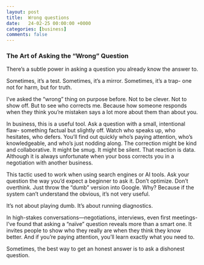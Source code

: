 ```yaml
---
layout: post
title:  Wrong questions
date:   24-02-25 00:00:00 +0000
categories: [business]
comments: false
---
```


### The Art of Asking the “Wrong” Question

There’s a subtle power in asking a question you already know the answer to.

Sometimes, it’s a test. Sometimes, it’s a mirror. Sometimes, it’s a trap- one not for harm, but for truth.

I’ve asked the “wrong” thing on purpose before. Not to be clever. Not to show off. But to see who corrects me. Because how someone responds when they think you’re mistaken says a lot more about them than about you.

In business, this is a useful tool. Ask a question with a small, intentional flaw- something factual but slightly off. Watch who speaks up, who hesitates, who defers. You’ll find out quickly who’s paying attention, who’s knowledgeable, and who’s just nodding along. The correction might be kind and collaborative. It might be smug. It might be silent. That reaction is data. Although it is always unfortunate when your boss corrects you in a negotiation with another business.

This tactic used to work when using search engines or AI tools. Ask your question the way you’d expect a beginner to ask it. Don’t optimize. Don’t overthink. Just throw the “dumb” version into Google. Why? Because if the system can’t understand the obvious, it’s not very useful.

It’s not about playing dumb. It’s about running diagnostics.

In high-stakes conversations—negotiations, interviews, even first meetings- I’ve found that asking a “naïve” question reveals more than a smart one. It invites people to show who they really are when they think they know better. And if you’re paying attention, you’ll learn exactly what you need to.

Sometimes, the best way to get an honest answer is to ask a dishonest question.